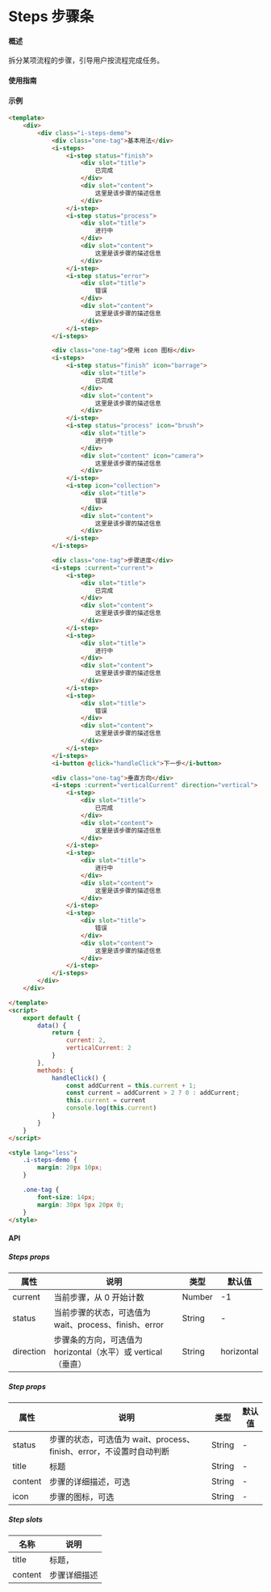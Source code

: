 # Steps 步骤条

#### 概述

拆分某项流程的步骤，引导用户按流程完成任务。

#### 使用指南

#### 示例

```html
<template>
    <div>
        <div class="i-steps-demo">
            <div class="one-tag">基本用法</div>
            <i-steps>
                <i-step status="finish">
                    <div slot="title">
                        已完成
                    </div>
                    <div slot="content">
                        这里是该步骤的描述信息
                    </div>
                </i-step>
                <i-step status="process">
                    <div slot="title">
                        进行中
                    </div>
                    <div slot="content">
                        这里是该步骤的描述信息
                    </div>
                </i-step>
                <i-step status="error">
                    <div slot="title">
                        错误
                    </div>
                    <div slot="content">
                        这里是该步骤的描述信息
                    </div>
                </i-step>
            </i-steps>

            <div class="one-tag">使用 icon 图标</div>
            <i-steps>
                <i-step status="finish" icon="barrage">
                    <div slot="title">
                        已完成
                    </div>
                    <div slot="content">
                        这里是该步骤的描述信息
                    </div>
                </i-step>
                <i-step status="process" icon="brush">
                    <div slot="title">
                        进行中
                    </div>
                    <div slot="content" icon="camera">
                        这里是该步骤的描述信息
                    </div>
                </i-step>
                <i-step icon="collection">
                    <div slot="title">
                        错误
                    </div>
                    <div slot="content">
                        这里是该步骤的描述信息
                    </div>
                </i-step>
            </i-steps>

            <div class="one-tag">步骤进度</div>
            <i-steps :current="current">
                <i-step>
                    <div slot="title">
                        已完成
                    </div>
                    <div slot="content">
                        这里是该步骤的描述信息
                    </div>
                </i-step>
                <i-step>
                    <div slot="title">
                        进行中
                    </div>
                    <div slot="content">
                        这里是该步骤的描述信息
                    </div>
                </i-step>
                <i-step>
                    <div slot="title">
                        错误
                    </div>
                    <div slot="content">
                        这里是该步骤的描述信息
                    </div>
                </i-step>
            </i-steps>
            <i-button @click="handleClick">下一步</i-button>

            <div class="one-tag">垂直方向</div>
            <i-steps :current="verticalCurrent" direction="vertical">
                <i-step>
                    <div slot="title">
                        已完成
                    </div>
                    <div slot="content">
                        这里是该步骤的描述信息
                    </div>
                </i-step>
                <i-step>
                    <div slot="title">
                        进行中
                    </div>
                    <div slot="content">
                        这里是该步骤的描述信息
                    </div>
                </i-step>
                <i-step>
                    <div slot="title">
                        错误
                    </div>
                    <div slot="content">
                        这里是该步骤的描述信息
                    </div>
                </i-step>
            </i-steps>
        </div>
    </div>

</template>
<script>
    export default {
        data() {
            return {
                current: 2,
                verticalCurrent: 2
            }
        },
        methods: {
            handleClick() {
                const addCurrent = this.current + 1;
                const current = addCurrent > 2 ? 0 : addCurrent;
                this.current = current
                console.log(this.current)
            }
        }
    }
</script>

<style lang="less">
    .i-steps-demo {
        margin: 20px 10px;
    }

    .one-tag {
        font-size: 14px;
        margin: 30px 5px 20px 0;
    }
</style>
```

#### API

##### Steps props

| 属性      | 说明                                                    | 类型   | 默认值     |
|-----------|-------------------------------------------------------|--------|------------|
| current   | 当前步骤，从 0 开始计数                                  | Number | -1         |
| status    | 当前步骤的状态，可选值为 wait、process、finish、error       | String | -          |
| direction | 步骤条的方向，可选值为 horizontal（水平）或 vertical（垂直） | String | horizontal |

##### Step props

| 属性    | 说明                                                           | 类型   | 默认值 |
|---------|--------------------------------------------------------------|--------|--------|
| status  | 步骤的状态，可选值为 wait、process、finish、error，不设置时自动判断 | String | -      |
| title   | 标题                                                           | String | -      |
| content | 步骤的详细描述，可选                                            | String | -      |
| icon    | 步骤的图标，可选                                                | String | -      |

##### Step slots

| 名称    | 说明         |
|---------|------------|
| title   | 标题，        |
| content | 步骤详细描述 |
